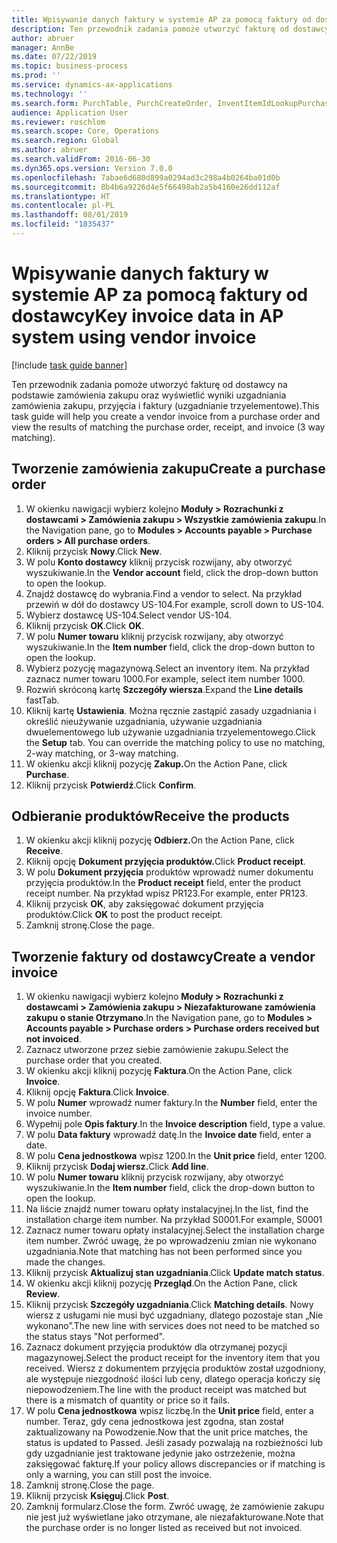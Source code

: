 ```yaml
---
title: Wpisywanie danych faktury w systemie AP za pomocą faktury od dostawcy
description: Ten przewodnik zadania pomoże utworzyć fakturę od dostawcy na podstawie zamówienia zakupu oraz wyświetlić wyniki uzgadniania zamówienia zakupu, przyjęcia i faktury (uzgadnianie trzyelementowe).
author: abruer
manager: AnnBe
ms.date: 07/22/2019
ms.topic: business-process
ms.prod: ''
ms.service: dynamics-ax-applications
ms.technology: ''
ms.search.form: PurchTable, PurchCreateOrder, InventItemIdLookupPurchase, PurchEditLines, VendEditInvoice, InventItemIdLookupSimple, VendInvoiceMatchingDetails
audience: Application User
ms.reviewer: roschlom
ms.search.scope: Core, Operations
ms.search.region: Global
ms.author: abruer
ms.search.validFrom: 2016-06-30
ms.dyn365.ops.version: Version 7.0.0
ms.openlocfilehash: 7abae6d680d899a0294ad3c298a4b0264ba01d0b
ms.sourcegitcommit: 8b4b6a9226d4e5f66498ab2a5b4160e26dd112af
ms.translationtype: HT
ms.contentlocale: pl-PL
ms.lasthandoff: 08/01/2019
ms.locfileid: "1835437"
---
```

# <a name="key-invoice-data-in-ap-system-using-vendor-invoice"></a><span data-ttu-id="03983-103">Wpisywanie danych faktury w systemie AP za pomocą faktury od dostawcy</span><span class="sxs-lookup"><span data-stu-id="03983-103">Key invoice data in AP system using vendor invoice</span></span>

[!include [task guide banner](../../includes/task-guide-banner.md)]

<span data-ttu-id="03983-104">Ten przewodnik zadania pomoże utworzyć fakturę od dostawcy na podstawie zamówienia zakupu oraz wyświetlić wyniki uzgadniania zamówienia zakupu, przyjęcia i faktury (uzgadnianie trzyelementowe).</span><span class="sxs-lookup"><span data-stu-id="03983-104">This task guide will help you create a vendor invoice from a purchase order and view the results of matching the purchase order, receipt, and invoice (3 way matching).</span></span>


## <a name="create-a-purchase-order"></a><span data-ttu-id="03983-105">Tworzenie zamówienia zakupu</span><span class="sxs-lookup"><span data-stu-id="03983-105">Create a purchase order</span></span>
1. <span data-ttu-id="03983-106">W okienku nawigacji wybierz kolejno **Moduły > Rozrachunki z dostawcami > Zamówienia zakupu > Wszystkie zamówienia zakupu**.</span><span class="sxs-lookup"><span data-stu-id="03983-106">In the Navigation pane, go to **Modules > Accounts payable > Purchase orders > All purchase orders**.</span></span>
2. <span data-ttu-id="03983-107">Kliknij przycisk **Nowy**.</span><span class="sxs-lookup"><span data-stu-id="03983-107">Click **New**.</span></span>
3. <span data-ttu-id="03983-108">W polu **Konto dostawcy** kliknij przycisk rozwijany, aby otworzyć wyszukiwanie.</span><span class="sxs-lookup"><span data-stu-id="03983-108">In the **Vendor account** field, click the drop-down button to open the lookup.</span></span>
4. <span data-ttu-id="03983-109">Znajdź dostawcę do wybrania.</span><span class="sxs-lookup"><span data-stu-id="03983-109">Find a vendor to select.</span></span> <span data-ttu-id="03983-110">Na przykład przewiń w dół do dostawcy US-104.</span><span class="sxs-lookup"><span data-stu-id="03983-110">For example, scroll down to US-104.</span></span>
5. <span data-ttu-id="03983-111">Wybierz dostawcę US-104.</span><span class="sxs-lookup"><span data-stu-id="03983-111">Select vendor US-104.</span></span>
6. <span data-ttu-id="03983-112">Kliknij przycisk **OK**.</span><span class="sxs-lookup"><span data-stu-id="03983-112">Click **OK**.</span></span>
7. <span data-ttu-id="03983-113">W polu **Numer towaru** kliknij przycisk rozwijany, aby otworzyć wyszukiwanie.</span><span class="sxs-lookup"><span data-stu-id="03983-113">In the **Item number** field, click the drop-down button to open the lookup.</span></span>
8. <span data-ttu-id="03983-114">Wybierz pozycję magazynową.</span><span class="sxs-lookup"><span data-stu-id="03983-114">Select an inventory item.</span></span> <span data-ttu-id="03983-115">Na przykład zaznacz numer towaru 1000.</span><span class="sxs-lookup"><span data-stu-id="03983-115">For example, select item number 1000.</span></span>
9. <span data-ttu-id="03983-116">Rozwiń skróconą kartę **Szczegóły wiersza**.</span><span class="sxs-lookup"><span data-stu-id="03983-116">Expand the **Line details** fastTab.</span></span>
10. <span data-ttu-id="03983-117">Kliknij kartę **Ustawienia**. Można ręcznie zastąpić zasady uzgadniania i określić nieużywanie uzgadniania, używanie uzgadniania dwuelementowego lub używanie uzgadniania trzyelementowego.</span><span class="sxs-lookup"><span data-stu-id="03983-117">Click the **Setup** tab. You can override the matching policy to use no matching, 2-way matching, or 3-way matching.</span></span>  
11. <span data-ttu-id="03983-118">W okienku akcji kliknij pozycję **Zakup.**</span><span class="sxs-lookup"><span data-stu-id="03983-118">On the Action Pane, click **Purchase**.</span></span>
12. <span data-ttu-id="03983-119">Kliknij przycisk **Potwierdź**.</span><span class="sxs-lookup"><span data-stu-id="03983-119">Click **Confirm**.</span></span>

## <a name="receive-the-products"></a><span data-ttu-id="03983-120">Odbieranie produktów</span><span class="sxs-lookup"><span data-stu-id="03983-120">Receive the products</span></span>
1. <span data-ttu-id="03983-121">W okienku akcji kliknij pozycję **Odbierz.**</span><span class="sxs-lookup"><span data-stu-id="03983-121">On the Action Pane, click **Receive**.</span></span>
2. <span data-ttu-id="03983-122">Kliknij opcję **Dokument przyjęcia produktów.**</span><span class="sxs-lookup"><span data-stu-id="03983-122">Click **Product receipt**.</span></span>
3. <span data-ttu-id="03983-123">W polu **Dokument przyjęcia** produktów wprowadź numer dokumentu przyjęcia produktów.</span><span class="sxs-lookup"><span data-stu-id="03983-123">In the **Product receipt** field, enter the product receipt number.</span></span> <span data-ttu-id="03983-124">Na przykład wpisz PR123.</span><span class="sxs-lookup"><span data-stu-id="03983-124">For example, enter PR123.</span></span>
4. <span data-ttu-id="03983-125">Kliknij przycisk **OK**, aby zaksięgować dokument przyjęcia produktów.</span><span class="sxs-lookup"><span data-stu-id="03983-125">Click **OK** to post the product receipt.</span></span>
5. <span data-ttu-id="03983-126">Zamknij stronę.</span><span class="sxs-lookup"><span data-stu-id="03983-126">Close the page.</span></span>

## <a name="create-a-vendor-invoice"></a><span data-ttu-id="03983-127">Tworzenie faktury od dostawcy</span><span class="sxs-lookup"><span data-stu-id="03983-127">Create a vendor invoice</span></span>
1. <span data-ttu-id="03983-128">W okienku nawigacji wybierz kolejno **Moduły > Rozrachunki z dostawcami > Zamówienia zakupu > Niezafakturowane zamówienia zakupu o stanie Otrzymano**.</span><span class="sxs-lookup"><span data-stu-id="03983-128">In the Navigation pane, go to **Modules > Accounts payable > Purchase orders > Purchase orders received but not invoiced**.</span></span>
2. <span data-ttu-id="03983-129">Zaznacz utworzone przez siebie zamówienie zakupu.</span><span class="sxs-lookup"><span data-stu-id="03983-129">Select the purchase order that you created.</span></span>
3. <span data-ttu-id="03983-130">W okienku akcji kliknij pozycję **Faktura**.</span><span class="sxs-lookup"><span data-stu-id="03983-130">On the Action Pane, click **Invoice**.</span></span>
4. <span data-ttu-id="03983-131">Kliknij opcję **Faktura**.</span><span class="sxs-lookup"><span data-stu-id="03983-131">Click **Invoice**.</span></span>
5. <span data-ttu-id="03983-132">W polu **Numer** wprowadź numer faktury.</span><span class="sxs-lookup"><span data-stu-id="03983-132">In the **Number** field, enter the invoice number.</span></span>
6. <span data-ttu-id="03983-133">Wypełnij pole **Opis faktury**.</span><span class="sxs-lookup"><span data-stu-id="03983-133">In the **Invoice description** field, type a value.</span></span>
7. <span data-ttu-id="03983-134">W polu **Data faktury** wprowadź datę.</span><span class="sxs-lookup"><span data-stu-id="03983-134">In the **Invoice date** field, enter a date.</span></span>
8. <span data-ttu-id="03983-135">W polu **Cena jednostkowa** wpisz 1200.</span><span class="sxs-lookup"><span data-stu-id="03983-135">In the **Unit price** field, enter 1200.</span></span>
9. <span data-ttu-id="03983-136">Kliknij przycisk **Dodaj wiersz.**</span><span class="sxs-lookup"><span data-stu-id="03983-136">Click **Add line**.</span></span>
10. <span data-ttu-id="03983-137">W polu **Numer towaru** kliknij przycisk rozwijany, aby otworzyć wyszukiwanie.</span><span class="sxs-lookup"><span data-stu-id="03983-137">In the **Item number** field, click the drop-down button to open the lookup.</span></span>
11. <span data-ttu-id="03983-138">Na liście znajdź numer towaru opłaty instalacyjnej.</span><span class="sxs-lookup"><span data-stu-id="03983-138">In the list, find the installation charge item number.</span></span> <span data-ttu-id="03983-139">Na przykład S0001.</span><span class="sxs-lookup"><span data-stu-id="03983-139">For example, S0001</span></span>
12. <span data-ttu-id="03983-140">Zaznacz numer towaru opłaty instalacyjnej.</span><span class="sxs-lookup"><span data-stu-id="03983-140">Select the installation charge item number.</span></span> <span data-ttu-id="03983-141">Zwróć uwagę, że po wprowadzeniu zmian nie wykonano uzgadniania.</span><span class="sxs-lookup"><span data-stu-id="03983-141">Note that matching has not been performed since you made the changes.</span></span>  
13. <span data-ttu-id="03983-142">Kliknij przycisk **Aktualizuj stan uzgadniania**.</span><span class="sxs-lookup"><span data-stu-id="03983-142">Click **Update match status**.</span></span>
14. <span data-ttu-id="03983-143">W okienku akcji kliknij pozycję **Przegląd**.</span><span class="sxs-lookup"><span data-stu-id="03983-143">On the Action Pane, click **Review**.</span></span>
15. <span data-ttu-id="03983-144">Kliknij przycisk **Szczegóły uzgadniania**.</span><span class="sxs-lookup"><span data-stu-id="03983-144">Click **Matching details**.</span></span> <span data-ttu-id="03983-145">Nowy wiersz z usługami nie musi być uzgadniany, dlatego pozostaje stan „Nie wykonano”.</span><span class="sxs-lookup"><span data-stu-id="03983-145">The new line with services does not need to be matched so the status stays "Not performed".</span></span>  
16. <span data-ttu-id="03983-146">Zaznacz dokument przyjęcia produktów dla otrzymanej pozycji magazynowej.</span><span class="sxs-lookup"><span data-stu-id="03983-146">Select the product receipt for the inventory item that you received.</span></span> <span data-ttu-id="03983-147">Wiersz z dokumentem przyjęcia produktów został uzgodniony, ale występuje niezgodność ilości lub ceny, dlatego operacja kończy się niepowodzeniem.</span><span class="sxs-lookup"><span data-stu-id="03983-147">The line with the product receipt was matched but there is a mismatch of quantity or price so it fails.</span></span>  
17. <span data-ttu-id="03983-148">W polu **Cena jednostkowa** wpisz liczbę.</span><span class="sxs-lookup"><span data-stu-id="03983-148">In the **Unit price** field, enter a number.</span></span> <span data-ttu-id="03983-149">Teraz, gdy cena jednostkowa jest zgodna, stan został zaktualizowany na Powodzenie.</span><span class="sxs-lookup"><span data-stu-id="03983-149">Now that the unit price matches, the status is updated to Passed.</span></span> <span data-ttu-id="03983-150">Jeśli zasady pozwalają na rozbieżności lub gdy uzgadnianie jest traktowane jedynie jako ostrzeżenie, można zaksięgować fakturę.</span><span class="sxs-lookup"><span data-stu-id="03983-150">If your policy allows discrepancies or if matching is only a warning, you can still post the invoice.</span></span>  
18. <span data-ttu-id="03983-151">Zamknij stronę.</span><span class="sxs-lookup"><span data-stu-id="03983-151">Close the page.</span></span>
19. <span data-ttu-id="03983-152">Kliknij przycisk **Księguj**.</span><span class="sxs-lookup"><span data-stu-id="03983-152">Click **Post**.</span></span>
20. <span data-ttu-id="03983-153">Zamknij formularz.</span><span class="sxs-lookup"><span data-stu-id="03983-153">Close the form.</span></span> <span data-ttu-id="03983-154">Zwróć uwagę, że zamówienie zakupu nie jest już wyświetlane jako otrzymane, ale niezafakturowane.</span><span class="sxs-lookup"><span data-stu-id="03983-154">Note that the purchase order is no longer listed as received but not invoiced.</span></span>  

